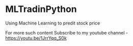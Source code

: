 # MLTradinPython
Using Machine Learning to predit stock price

For more such content Subscribe to my youtube channel - https://youtu.be/1JrrYqq_S0k

